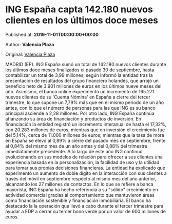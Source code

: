 
# ING España capta 142.180 nuevos clientes en los últimos doce meses

Published at: **2019-11-01T00:00:00+00:00**

Author: **Valencia Plaza**

Original: [Valencia Plaza](https://valenciaplaza.com/ing-espana-capta142180-nuevos-clientes-en-los-ultimos-doce-meses)

MADRID (EP). ING España sumó un total de 142.180 nuevos clientes durante los últimos doce meses finalizados el pasado 30 de septiembre, hasta contabilizar un total de 3,99 millones, según informó la entidad tras la presentación de resultados del grupo financiero holandés, que arrojó un beneficio neto de 3.901 millones de euros en los últimos nueve meses del año. Asimismo, el banco online experimentó un incremento de 165.271 nuevos clientes de su 'Cuenta Nómina' en España a cierre del tercer trimestre, lo que supone un 7,79% más que en el mismo periodo de un año antes, con lo que el número de personas para las que ING es su banco principal asciende a 2,28 millones.
Por otro lado, ING España continúa afianzando su área de financiación y productos de inversión. En financiación la entidad registró un incremento interanual de hasta el 17,32%, con 20.283 millones de euros, mientras que en inversión el crecimiento fue del 5,14%, cerca de 11.000 millones de euros; mientras que la tasa de mora en España se elevó al 0,89% a cierre del pasado mes de septiembre, frente al 0,84% del mismo mes de un año antes y del 0,88% del trimestre inmediatamente precedente.
A lo largo de este año ING continuó evolucionando en sus modelos de relación para ofrecer a sus clientes una experiencia basada en la personalización, la facilidad de uso y la utilidad para tomar sus propias decisiones financieras. La entidad ha explicado que experimentó un aumento de doble dígito en la interacción con sus clientes a través del móvil en septiembre respecto al mismo mes del año anterior, alcanzando los 27 millones de contactos.
En lo que se refiere a banca mayorista, ING España ha hecho referencia a su "sólido" crecimiento en actividad comercial gracias al comportamiento que mantuvieron áreas como financiación sostenible y financiación inmobiliaria. El banco ha destacado la la operación que llevó a cabo durante el tercer trimestre para ayudar a EDP a cerrar su tercer bono verde por un valor de 600 millones de euros.
